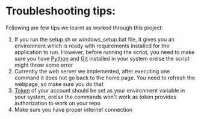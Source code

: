 # Troubleshooting tips:

Following are few tips we learnt as worked through this project:

1. If you run the setup.sh or windows_setup.bat file, it gives you an environment which is ready with requirements installed for the application to run.
   However, before running the script, you need to make sure you have [Python](https://www.python.org/downloads/) and [Git](https://git-scm.com/downloads) installed in your system orelse the script might throw some error
2. Currently the web server we implemented, after executing one command it does not go back to the home page. You need to refresh the webpage, so make sure you do that
3. [Token](https://docs.github.com/en/authentication/keeping-your-account-and-data-secure/managing-your-personal-access-tokens#creating-a-fine-grained-personal-access-token) of your account should be set as your environment variable in your system, orelse the commands won't work as token provides authorization to work on your repo
4. Make sure you have proper internet connection
